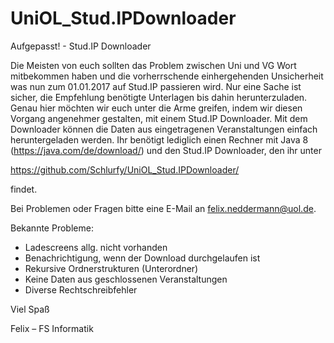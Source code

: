 # UniOL_Stud.IPDownloader

Aufgepasst! - Stud.IP Downloader

Die Meisten von euch sollten das Problem zwischen Uni und VG Wort mitbekommen haben und die vorherrschende einhergehenden Unsicherheit was nun zum 01.01.2017 auf Stud.IP passieren wird. Nur eine Sache ist sicher, die Empfehlung benötigte Unterlagen bis dahin herunterzuladen. Genau hier möchten wir euch unter die Arme greifen, indem wir diesen Vorgang angenehmer gestalten, mit einem Stud.IP Downloader. Mit dem Downloader können die Daten aus eingetragenen Veranstaltungen einfach heruntergeladen werden. Ihr benötigt lediglich einen Rechner mit Java 8 (https://java.com/de/download/) und den Stud.IP Downloader, den ihr unter 

https://github.com/Schlurfy/UniOL_Stud.IPDownloader/

findet.

Bei Problemen oder Fragen bitte eine E-Mail an felix.neddermann@uol.de.

Bekannte Probleme:

- Ladescreens allg. nicht vorhanden
- Benachrichtigung, wenn der Download durchgelaufen ist
- Rekursive  Ordnerstrukturen (Unterordner)
- Keine Daten aus geschlossenen Veranstaltungen
- Diverse Rechtschreibfehler

Viel Spaß

Felix – FS Informatik
